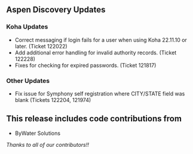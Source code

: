 ## Aspen Discovery Updates

### Koha Updates
- Correct messaging if login fails for a user when using Koha 22.11.10 or later. (Ticket 122022)
- Add additional error handling for invalid authority records. (Ticket 122228)
- Fixes for checking for expired passwords. (Ticket 121817)

### Other Updates
- Fix issue for Symphony self registration where CITY/STATE field was blank (Tickets 122204, 121974)

## This release includes code contributions from
- ByWater Solutions

_Thanks to all of our contributors!!_